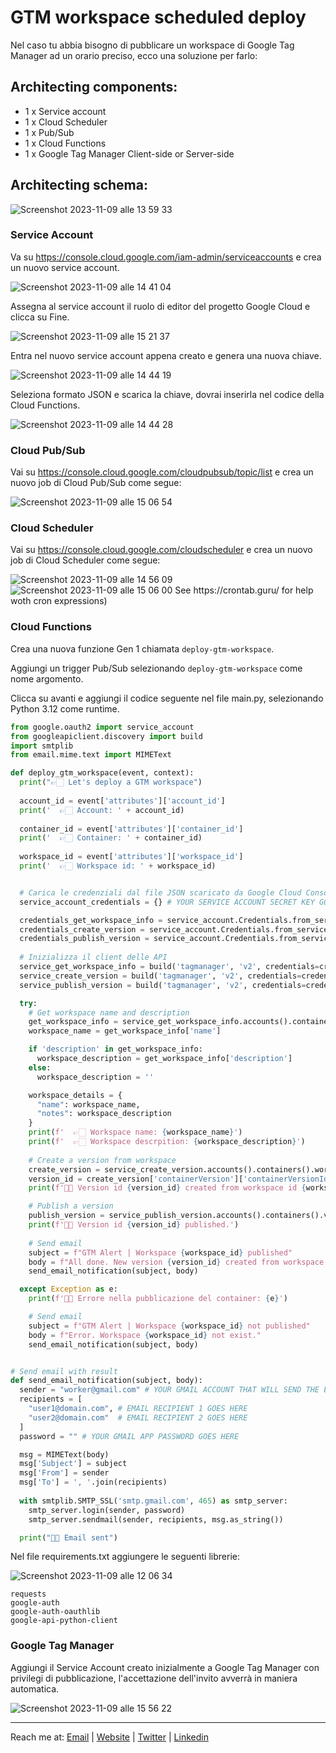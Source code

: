 # GTM workspace scheduled deploy

Nel caso tu abbia bisogno di pubblicare un workspace di Google Tag Manager ad un orario preciso, ecco una soluzione per farlo:

## Architecting components:
- 1 x Service account
- 1 x Cloud Scheduler
- 1 x Pub/Sub
- 1 x Cloud Functions
- 1 x Google Tag Manager Client-side or Server-side

## Architecting schema:
<img alt="Screenshot 2023-11-09 alle 13 59 33" src="https://github.com/tommasomoretti/gtm-scheduled-deploy/assets/29273232/cf4d5bf4-3da2-4a84-80fc-feb2889d6ce8">


### Service Account
Va su https://console.cloud.google.com/iam-admin/serviceaccounts e crea un nuovo service account. 

<img alt="Screenshot 2023-11-09 alle 14 41 04" src="https://github.com/tommasomoretti/gtm-scheduled-deploy/assets/29273232/2a7cb2b6-bb22-4386-94c3-69160674d59f">

Assegna al service account il ruolo di editor del progetto Google Cloud e clicca su Fine. 

<img alt="Screenshot 2023-11-09 alle 15 21 37" src="https://github.com/tommasomoretti/gtm-scheduled-deploy/assets/29273232/57e5e2fc-2fa6-407c-9c9f-de64d7f8f46f">

Entra nel nuovo service account appena creato e genera una nuova chiave.

<img alt="Screenshot 2023-11-09 alle 14 44 19" src="https://github.com/tommasomoretti/gtm-scheduled-deploy/assets/29273232/fde742f0-c539-4d5f-bdab-77d8fa6e3fd0">

Seleziona formato JSON e scarica la chiave, dovrai inserirla nel codice della Cloud Functions.

<img alt="Screenshot 2023-11-09 alle 14 44 28" src="https://github.com/tommasomoretti/gtm-scheduled-deploy/assets/29273232/4a1c9c96-8297-4313-bb57-f6f8d729379a">


### Cloud Pub/Sub
Vai su https://console.cloud.google.com/cloudpubsub/topic/list e crea un nuovo job di Cloud Pub/Sub come segue:

<img alt="Screenshot 2023-11-09 alle 15 06 54" src="https://github.com/tommasomoretti/gtm-scheduled-deploy/assets/29273232/eb9a484f-72d6-4c48-98b3-0f382f61785c">


### Cloud Scheduler
Vai su https://console.cloud.google.com/cloudscheduler e crea un nuovo job di Cloud Scheduler come segue:
 
<img alt="Screenshot 2023-11-09 alle 14 56 09" src="https://github.com/tommasomoretti/gtm-scheduled-deploy/assets/29273232/1dbeab48-bde9-4b4c-90eb-d935d3261eb5">

<img alt="Screenshot 2023-11-09 alle 15 06 00" src="https://github.com/tommasomoretti/gtm-scheduled-deploy/assets/29273232/7f1679a9-ca48-4031-9f83-799a455596d6">
See https://crontab.guru/ for help woth cron expressions)

### Cloud Functions
Crea una nuova funzione Gen 1 chiamata ```deploy-gtm-workspace```.



Aggiungi un trigger Pub/Sub selezionando ```deploy-gtm-workspace``` come nome argomento.



Clicca su avanti e aggiungi il codice seguente nel file main.py, selezionando Python 3.12 come runtime.

``` python
from google.oauth2 import service_account
from googleapiclient.discovery import build
import smtplib
from email.mime.text import MIMEText

def deploy_gtm_workspace(event, context):
  print("👉🏻 Let's deploy a GTM workspace")
  
  account_id = event['attributes']['account_id']
  print('  👉🏻 Account: ' + account_id)
  
  container_id = event['attributes']['container_id']
  print('  👉🏻 Container: ' + container_id)
  
  workspace_id = event['attributes']['workspace_id']
  print('  👉🏻 Workspace id: ' + workspace_id)


  # Carica le credenziali dal file JSON scaricato da Google Cloud Console
  service_account_credentials = {} # YOUR SERVICE ACCOUNT SECRET KEY GOES HERE

  credentials_get_workspace_info = service_account.Credentials.from_service_account_info(service_account_credentials, scopes=['https://www.googleapis.com/auth/tagmanager.readonly'])
  credentials_create_version = service_account.Credentials.from_service_account_info(service_account_credentials, scopes=['https://www.googleapis.com/auth/tagmanager.edit.containerversions'])
  credentials_publish_version = service_account.Credentials.from_service_account_info(service_account_credentials, scopes=['https://www.googleapis.com/auth/tagmanager.publish'])
  
  # Inizializza il client delle API
  service_get_workspace_info = build('tagmanager', 'v2', credentials=credentials_get_workspace_info)
  service_create_version = build('tagmanager', 'v2', credentials=credentials_create_version)
  service_publish_version = build('tagmanager', 'v2', credentials=credentials_publish_version)

  try:
    # Get workspace name and description
    get_workspace_info = service_get_workspace_info.accounts().containers().workspaces().get(path=f'accounts/{account_id}/containers/{container_id}/workspaces/{workspace_id}').execute()
    workspace_name = get_workspace_info['name']

    if 'description' in get_workspace_info:
      workspace_description = get_workspace_info['description']
    else:
      workspace_description = ''

    workspace_details = {
      "name": workspace_name,
      "notes": workspace_description
    }
    print(f'  👉🏻 Workspace name: {workspace_name}')
    print(f'  👉🏻 Workspace descrpition: {workspace_description}')
    
    # Create a version from workspace
    create_version = service_create_version.accounts().containers().workspaces().create_version(path=f'accounts/{account_id}/containers/{container_id}/workspaces/{workspace_id}', body=workspace_details).execute()
    version_id = create_version['containerVersion']['containerVersionId']
    print(f'👍🏻 Version id {version_id} created from workspace id {workspace_id}.')

    # Publish a version
    publish_version = service_publish_version.accounts().containers().versions().publish(path=f'accounts/{account_id}/containers/{container_id}/versions/{version_id}').execute()
    print(f'👍🏻 Version id {version_id} published.')
    
    # Send email
    subject = f"GTM Alert | Workspace {workspace_id} published"
    body = f"All done. New version {version_id} created from workspace {workspace_id}."
    send_email_notification(subject, body)

  except Exception as e:
    print(f'🖕🏻 Errore nella pubblicazione del container: {e}')

    # Send email
    subject = f"GTM Alert | Workspace {workspace_id} not published"
    body = f"Error. Workspace {workspace_id} not exist."
    send_email_notification(subject, body)


# Send email with result
def send_email_notification(subject, body):
  sender = "worker@gmail.com" # YOUR GMAIL ACCOUNT THAT WILL SEND THE EMAIL GOES HERE
  recipients = [
    "user1@domain.com", # EMAIL RECIPIENT 1 GOES HERE
    "user2@domain.com"  # EMAIL RECIPIENT 2 GOES HERE
  ]
  password = "" # YOUR GMAIL APP PASSWORD GOES HERE

  msg = MIMEText(body)
  msg['Subject'] = subject
  msg['From'] = sender
  msg['To'] = ', '.join(recipients)
  
  with smtplib.SMTP_SSL('smtp.gmail.com', 465) as smtp_server:
    smtp_server.login(sender, password)
    smtp_server.sendmail(sender, recipients, msg.as_string())

  print("👍🏻 Email sent")
```

Nel file requirements.txt aggiungere le seguenti librerie:

<img alt="Screenshot 2023-11-09 alle 12 06 34" src="https://github.com/tommasomoretti/gtm-scheduled-deploy/assets/29273232/a2eab7d8-da53-458b-937e-e6181eb0e160">

```
requests
google-auth
google-auth-oauthlib
google-api-python-client
```


### Google Tag Manager
Aggiungi il Service Account creato inizialmente a Google Tag Manager con privilegi di pubblicazione, l'accettazione dell'invito avverrà in maniera automatica.

<img alt="Screenshot 2023-11-09 alle 15 56 22" src="https://github.com/tommasomoretti/gtm-scheduled-deploy/assets/29273232/913172b6-dcf4-4476-b7a7-c1e48153b6f0">

---

Reach me at: [Email](mailto:hello@tommasomoretti.com) | [Website](https://tommasomoretti.com/?utm_source=github.com&utm_medium=referral&utm_campaign=gtm_scheduler) | [Twitter](https://twitter.com/tommoretti88) | [Linkedin](https://www.linkedin.com/in/tommasomoretti/)
